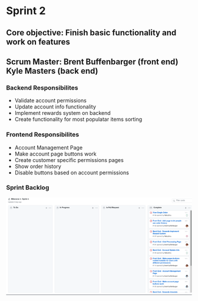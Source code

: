 # Sprint 2
## Core objective: Finish basic functionality and work on features
## Scrum Master: Brent Buffenbarger (front end) Kyle Masters (back end)
### **Backend Responsibilites**
- Validate account permissions
- Update account info functionality
- Implement rewards system on backend
- Create functionality for most populatar items sorting

### **Frontend Responsibilites**
- Account Management Page
- Make account page buttons work
- Create customer specific permissions pages
- Show order history
- Disable buttons based on account permissions 

### **Sprint Backlog**

![Sprint 2 Backlog](./Sprint_Backlogs/Sprint_2_backlog.png)
